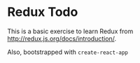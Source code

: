 # Redux Todo

This is a basic exercise to learn Redux from http://redux.js.org/docs/introduction/.

Also, bootstrapped with `create-react-app`

